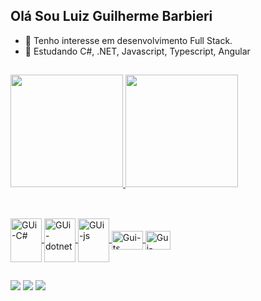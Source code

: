 ## Olá Sou Luiz Guilherme Barbieri

- 👀 Tenho interesse em desenvolvimento Full Stack.
- 📘 Estudando C#, .NET, Javascript, Typescript, Angular

##
 <div>
  <a href="https://github.com/gbguii">
  <img height="180em" src="https://github-readme-stats.vercel.app/api?username=gbguii&show_icons=true&theme=midnight-purple&include_all_commits=true&count_private=true"/>
  <img height="180em" src="https://github-readme-stats.vercel.app/api/top-langs/?username=gbguii&layout=compact&langs_count=7&theme=midnight-purple"/>
</div>

##

<div style="display: inline_block"><br>
  <img align="center" alt="GUi-C#" height="70" width="50" src="https://cdn.jsdelivr.net/gh/devicons/devicon/icons/csharp/csharp-original.svg">
  <img align="center" alt="GUi-dotnet" height="70" width="50" src="https://cdn.jsdelivr.net/gh/devicons/devicon/icons/dotnetcore/dotnetcore-original.svg">
  <img align="center" alt="GUi-js" height="70" width="50" src="https://cdn.jsdelivr.net/gh/devicons/devicon/icons/javascript/javascript-original.svg">
  <img align="center" alt="Gui-ts" height="30" width="50" src="https://cdn.jsdelivr.net/gh/devicons/devicon/icons/typescript/typescript-original.svg">
  <img align="center" alt="Gui-anguar" height="30" width="40" src="https://cdn.jsdelivr.net/gh/devicons/devicon/icons/angularjs/angularjs-original.svg">
</div>
     
##
     
<div> 
 
  <a href="https://www.instagram.com/gbgui.i/" target="_blank"><img src="https://img.shields.io/badge/-Instagram-%23E4405F?style=for-the-badge&logo=instagram&logoColor=white" target="_blank"></a>
  <a href = "mailto: barbieri_lgb@hotmail.com"><img src="https://img.shields.io/badge/Microsoft_Outlook-0078D4?style=for-the-badge&logo=microsoft-outlook&logoColor=white" target="_blank"></a>
  <a href="https://www.linkedin.com/in/gbguii/" target="_blank"><img src="https://img.shields.io/badge/-LinkedIn-%230077B5?style=for-the-badge&logo=linkedin&logoColor=white" target="_blank"></a> 
     </div> 
     
